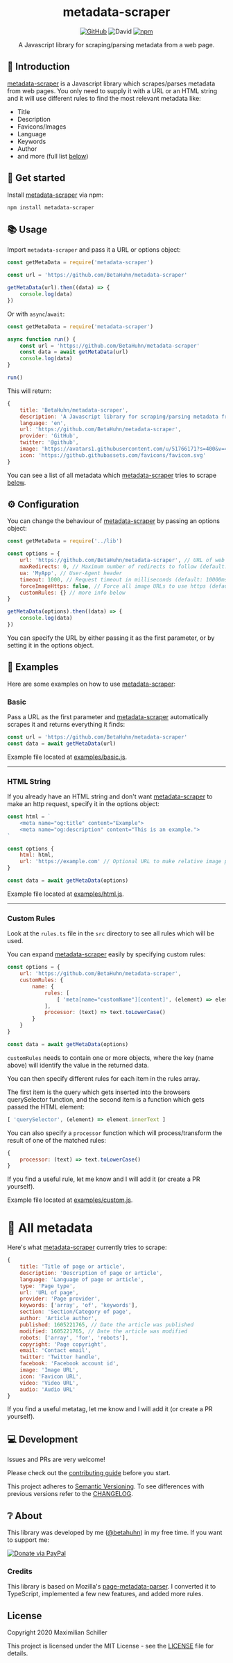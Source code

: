 <div align="center">
	
# metadata-scraper

[![GitHub](https://img.shields.io/github/license/mashape/apistatus.svg)](https://github.com/BetaHuhn/metadata-scraper/blob/master/LICENSE) ![David](https://img.shields.io/david/betahuhn/metadata-scraper) [![npm](https://img.shields.io/npm/v/metadata-scraper)](https://www.npmjs.com/package/metadata-scraper)

A Javascript library for scraping/parsing metadata from a web page.

</div>

## 👋 Introduction

[metadata-scraper](https://github.com/BetaHuhn/metadata-scraper) is a Javascript library which scrapes/parses metadata from web pages. You only need to supply it with a URL or an HTML string and it will use different rules to find the most relevant metadata like:

- Title
- Description
- Favicons/Images
- Language
- Keywords
- Author
- and more (full list [below](#-all-metadata))

## 🚀 Get started

Install [metadata-scraper](https://github.com/BetaHuhn/metadata-scraper) via npm:
```shell
npm install metadata-scraper
```

## 📚 Usage

Import `metadata-scraper` and pass it a URL or options object:

```js
const getMetaData = require('metadata-scraper')

const url = 'https://github.com/BetaHuhn/metadata-scraper'

getMetaData(url).then((data) => {
	console.log(data)
})
```

Or with `async`/`await`:

```js
const getMetaData = require('metadata-scraper')

async function run() {
	const url = 'https://github.com/BetaHuhn/metadata-scraper'
	const data = await getMetaData(url)
	console.log(data)
}

run()
```

This will return:

```js
{
	title: 'BetaHuhn/metadata-scraper',
	description: 'A Javascript library for scraping/parsing metadata from a web page.',
	language: 'en',
	url: 'https://github.com/BetaHuhn/metadata-scraper',
	provider: 'GitHub',
	twitter: '@github',
	image: 'https://avatars1.githubusercontent.com/u/51766171?s=400&v=4',
	icon: 'https://github.githubassets.com/favicons/favicon.svg'
}
```

You can see a list of all metadata which [metadata-scraper](https://github.com/BetaHuhn/metadata-scraper) tries to scrape [below](#-all-metadata).

## ⚙️ Configuration

You can change the behaviour of [metadata-scraper](https://github.com/BetaHuhn/metadata-scraper) by passing an options object:

```js
const getMetaData = require('../lib')

const options = {
	url: 'https://github.com/BetaHuhn/metadata-scraper', // URL of web page
	maxRedirects: 0, // Maximum number of redirects to follow (default: 5)
	ua: 'MyApp', // User-Agent header
	timeout: 1000, // Request timeout in milliseconds (default: 10000ms)
	forceImageHttps: false, // Force all image URLs to use https (default: true)
	customRules: {} // more info below
}

getMetaData(options).then((data) => {
	console.log(data)
})
```

You can specify the URL by either passing it as the first parameter, or by setting it in the options object.

## 📖 Examples

Here are some examples on how to use [metadata-scraper](https://github.com/BetaHuhn/metadata-scraper):

### Basic

Pass a URL as the first parameter and [metadata-scraper](https://github.com/BetaHuhn/metadata-scraper) automatically scrapes it and returns everything it finds:

```js
const url = 'https://github.com/BetaHuhn/metadata-scraper'
const data = await getMetaData(url)
```

Example file located at [examples/basic.js](/examples/basic.js).

---

### HTML String

If you already have an HTML string and don't want [metadata-scraper](https://github.com/BetaHuhn/metadata-scraper) to make an http request, specify it in the options object:

```js
const html = `
	<meta name="og:title" content="Example">
	<meta name="og:description" content="This is an example.">
`

const options {
	html: html, 
	url: 'https://example.com' // Optional URL to make relative image paths absolute
}

const data = await getMetaData(options)
```

Example file located at [examples/html.js](/examples/html.js).

---

### Custom Rules

Look at the `rules.ts` file in the `src` directory to see all rules which will be used.

You can expand [metadata-scraper](https://github.com/BetaHuhn/metadata-scraper) easily by specifying custom rules:

```js
const options = {
	url: 'https://github.com/BetaHuhn/metadata-scraper',
	customRules: {
		name: {
			rules: [
				[ 'meta[name="customName"][content]', (element) => element.getAttribute('content') ]
			],
			processor: (text) => text.toLowerCase()
		}
	}
}

const data = await getMetaData(options)
```

`customRules` needs to contain one or more objects, where the key (name above) will identify the value in the returned data. 

You can then specify different rules for each item in the rules array. 

The first item is the query which gets inserted into the browsers querySelector function, and the second item is a function which gets passed the HTML element:

```js
[ 'querySelector', (element) => element.innerText ]
```

You can also specify a `processor` function which will process/transform the result of one of the matched rules:

```js
{
	processor: (text) => text.toLowerCase()
}
```

If you find a useful rule, let me know and I will add it (or create a PR yourself).

Example file located at [examples/custom.js](/examples/custom.js).

# 📇 All metadata

Here's what [metadata-scraper](https://github.com/BetaHuhn/metadata-scraper) currently tries to scrape:

```js
{
	title: 'Title of page or article',
	description: 'Description of page or article',
	language: 'Language of page or article',
	type: 'Page type',
	url: 'URL of page',
	provider: 'Page provider',
	keywords: ['array', 'of', 'keywords'],
	section: 'Section/Category of page',
	author: 'Article author',
	published: 1605221765, // Date the article was published
	modified: 1605221765, // Date the article was modified
	robots: ['array', 'for', 'robots'],
	copyright: 'Page copyright',
	email: 'Contact email',
	twitter: 'Twitter handle',
	facebook: 'Facebook account id',
	image: 'Image URL',
	icon: 'Favicon URL',
	video: 'Video URL',
	audio: 'Audio URL'
}
```

If you find a useful metatag, let me know and I will add it (or create a PR yourself).

## 💻 Development

Issues and PRs are very welcome!

Please check out the [contributing guide](CONTRIBUTING.md) before you start.

This project adheres to [Semantic Versioning](https://semver.org/spec/v2.0.0.html). To see differences with previous versions refer to the [CHANGELOG](CHANGELOG.md).

## ❔ About

This library was developed by me ([@betahuhn](https://github.com/BetaHuhn)) in my free time. If you want to support me:

[![Donate via PayPal](https://img.shields.io/badge/paypal-donate-009cde.svg)](https://www.paypal.com/cgi-bin/webscr?cmd=_s-xclick&hosted_button_id=394RTSBEEEFEE)

### Credits

This library is based on Mozilla's [page-metadata-parser](https://github.com/mozilla/page-metadata-parser). I converted it to TypeScript, implemented a few new features, and added more rules.

## License

Copyright 2020 Maximilian Schiller

This project is licensed under the MIT License - see the [LICENSE](LICENSE) file for details.
